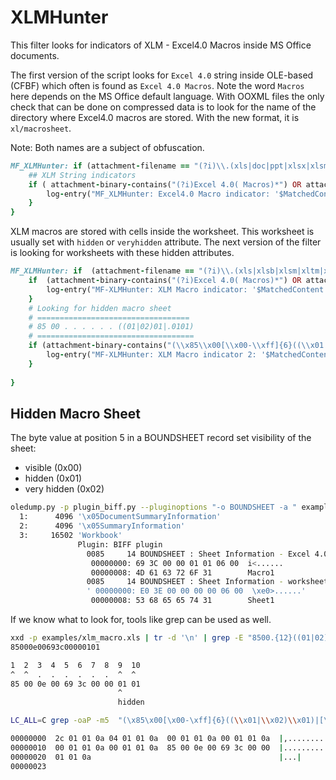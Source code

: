 # XLMHunter 

This filter looks for indicators of XLM - Excel4.0 Macros inside MS Office documents.


The first version of the script looks for `Excel 4.0` string inside OLE-based (CFBF) which often is found as `Excel 4.0 Macros`. Note the word `Macros` here depends on the MS Office default language. With OOXML files the only check that can be done on compressed data is to look for the name of the directory where Excel4.0 macros are stored. With the new format, it is `xl/macrosheet`. 

Note: Both names are a subject of obfuscation. 


```ruby
MF_XLMHunter: if (attachment-filename == "(?i)\\.(xls|doc|ppt|xlsx|xlsm|xltm|xlsb|docx|docm|dotm|pptx|ppam|pptm|potm|ppsm|slk)$") {
    ## XLM String indicators
    if ( attachment-binary-contains("(?i)Excel 4.0( Macros)*") OR attachment-binary-contains("(?i)xl/macrosheets") ) {
        log-entry("MF_XLMHunter: Excel4.0 Macro indicator: '$MatchedContent' found!");
    }
}
```


XLM macros are stored with cells inside the worksheet. This worksheet is usually set with `hidden` or `veryhidden` attribute. The next version of the filter is looking for worksheets with these hidden attributes. 

```ruby
MF_XLMHunter: if  (attachment-filename == "(?i)\\.(xls|xlsb|xlsm|xltm|xlsx)$"){
    if  (attachment-binary-contains("(?i)Excel 4.0( Macros)*") OR attachment-binary-contains("(?i)xl/macrosheets") ) {
        log-entry("MF-XLMHunter: XLM Macro indicator: '$MatchedContent' found.");
    }
    # Looking for hidden macro sheet
    # ==================================
    # 85 00 . . . . . . ((01|02)01|.0101)
    # ===================================
    if (attachment-binary-contains("(\\x85\\x00[\\x00-\\xff]{6}((\\x01|\\x02)\\x01|[\\x00-\\xff]\\x01\\x01)")){
        log-entry("MF-XLMHunter: XLM Macro indicator 2: '$MatchedContent' found");
    }
    
}
```


## Hidden Macro Sheet


The byte value at position 5 in a BOUNDSHEET record set visibility of the sheet:
- visible (0x00) 
- hidden (0x01)
- very hidden (0x02)


```sh
oledump.py -p plugin_biff.py --pluginoptions "-o BOUNDSHEET -a " examples/xlm_macro.xls 
  1:      4096 '\x05DocumentSummaryInformation'
  2:      4096 '\x05SummaryInformation'
  3:     16502 'Workbook'
               Plugin: BIFF plugin 
                 0085     14 BOUNDSHEET : Sheet Information - Excel 4.0 macro sheet, hidden
                  00000000: 69 3C 00 00 01 01 06 00  i<......
                  00000008: 4D 61 63 72 6F 31        Macro1
                 0085     14 BOUNDSHEET : Sheet Information - worksheet or dialog sheet, visible
                 ' 00000000: E0 3E 00 00 00 00 06 00  \xe0>......'
                  00000008: 53 68 65 65 74 31        Sheet1

```

If we know what to look for, tools like grep can be used as well. 

```sh
xxd -p examples/xlm_macro.xls | tr -d '\n' | grep -E "8500.{12}((01|02)01|.{2}0101)" --color -o
85000e00693c00000101

1  2  3  4  5  6  7  8  9  10
^  ^  .  .  .  .  .  .  ^  ^
85 00 0e 00 69 3c 00 00 01 01
                        ^
                        hidden
```


```sh
LC_ALL=C grep -oaP -m5  "(\x85\x00[\x00-\xff]{6}((\\x01|\\x02)\\x01)|[\x00-\xff]{1}(\\x01\\x01))" examples/xlm_macro.xls | hexdump -C 

00000000  2c 01 01 0a 04 01 01 0a  00 01 01 0a 00 01 01 0a  |,...............|
00000010  00 01 01 0a 00 01 01 0a  85 00 0e 00 69 3c 00 00  |............i<..|
00000020  01 01 0a                                          |...|
00000023
```